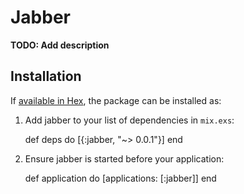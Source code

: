 # Jabber

**TODO: Add description**

## Installation

If [available in Hex](https://hex.pm/docs/publish), the package can be installed as:

  1. Add jabber to your list of dependencies in `mix.exs`:

        def deps do
          [{:jabber, "~> 0.0.1"}]
        end

  2. Ensure jabber is started before your application:

        def application do
          [applications: [:jabber]]
        end
